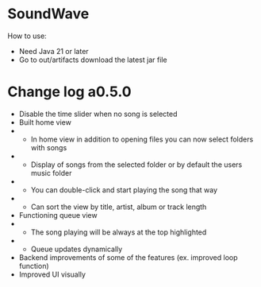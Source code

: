 
# SoundWave
How to use:
- Need Java 21 or later
-  Go to out/artifacts download the latest jar file 

# Change log a0.5.0

- Disable the time slider when no song is selected
- Built home view
- - In home view in addition to opening files you can now select folders with songs
- - Display of songs from the selected folder or by default the users music folder
- - You can double-click and start playing the song that way
- - Can sort the view by title, artist, album or track length
- Functioning queue view
- - The song playing will be always at the top highlighted
- - Queue updates dynamically 
- Backend improvements of some of the features (ex. improved loop function)
- Improved UI visually


